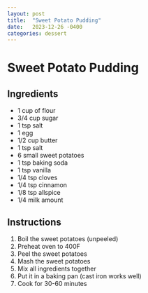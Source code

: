 ```yaml
---
layout: post
title:  "Sweet Potato Pudding"
date:   2023-12-26 -0400
categories: dessert
---
```


# Sweet Potato Pudding

## Ingredients
- 1 cup of flour
- 3/4 cup sugar
- 1 tsp salt
- 1 egg
- 1/2 cup butter
- 1 tsp salt
- 6 small sweet potatoes
- 1 tsp baking soda
- 1 tsp vanilla 
- 1/4 tsp cloves
- 1/4 tsp cinnamon
- 1/8 tsp allspice
- 1/4 milk amount

## Instructions

1. Boil the sweet potatoes (unpeeled)
2. Preheat oven to 400F
2. Peel the sweet potatoes 
3. Mash the sweet potatoes
4. Mix all ingredients together
5. Put it in a baking pan (cast iron works well)
6. Cook for 30-60 minutes
